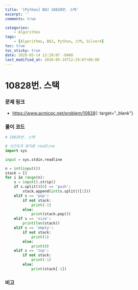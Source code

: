 ```yaml
---
title: '[Python] BOJ 10828번. 스택'
excerpt: ''
comments: true

categories:
    - Algorithms
tags:
    - [Algorithms, BOJ, Python, 스택, Silver4]
toc: true
toc_sticky: true
date: 2020-05-14 12:29:07 -0400
last_modified_at: 2020-05-14T12:29:07+08:00
---
```


# 10828번. 스택

### 문제 링크

-   <https://www.acmicpc.net/problem/10828>{: target="\_blank"}

### 풀이 코드

```python
# 10828번. 스택

# 시간초과 방지용 readline
import sys

input = sys.stdin.readline

n = int(input())
stack = []
for i in range(n):
    s = input().strip()
    if s.split()[0] == 'push':
        stack.append(int(s.split()[1]))
    elif s == 'pop':
        if not stack:
            print(-1)
        else:
            print(stack.pop())
    elif s == 'size':
        print(len(stack))
    elif s == 'empty':
        if not stack:
            print(1)
        else:
            print(0)
    elif s == 'top':
        if not stack:
            print(-1)
        else:
            print(stack[-1])
```

### 비고
